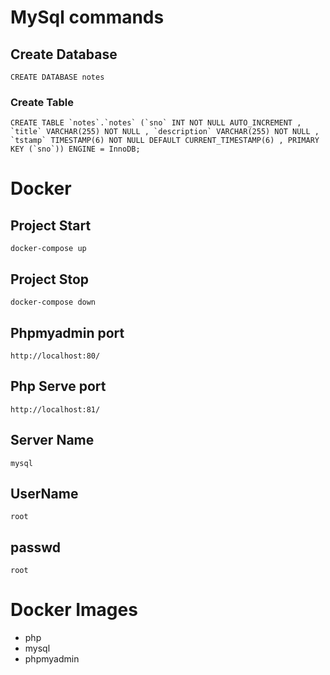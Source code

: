 # MySql commands

## Create Database

```
CREATE DATABASE notes
```

### Create Table

```
CREATE TABLE `notes`.`notes` (`sno` INT NOT NULL AUTO_INCREMENT , `title` VARCHAR(255) NOT NULL , `description` VARCHAR(255) NOT NULL , `tstamp` TIMESTAMP(6) NOT NULL DEFAULT CURRENT_TIMESTAMP(6) , PRIMARY KEY (`sno`)) ENGINE = InnoDB;
``` 

# Docker

## Project Start

```
docker-compose up
```

## Project Stop

```
docker-compose down
```

## Phpmyadmin port

```
http://localhost:80/
```

## Php Serve port

```
http://localhost:81/
```

## Server Name

```
mysql
```

## UserName

```
root
```

## passwd

```
root
```

# Docker Images

- php
- mysql
- phpmyadmin
